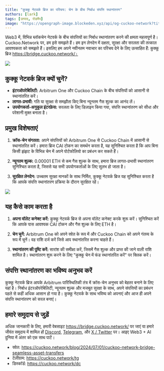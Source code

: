 ```yaml
---
title: "कुक्कू नेटवर्क ब्रिज का परिचय: चेन के बीच निर्बाध संपत्ति स्थानांतरण"
authors: [lark]
tags: [उत्पाद, रोडमैप]
image: "https://opengraph-image.blockeden.xyz/api/og-cuckoo-network?title=कुक्कू नेटवर्क ब्रिज का परिचय: चेन के बीच निर्बाध संपत्ति स्थानांतरण"
---
```


Web3 में, विभिन्न ब्लॉकचेन नेटवर्क के बीच संपत्तियों का निर्बाध स्थानांतरण करने की क्षमता महत्वपूर्ण है। Cuckoo.Network पर, हम इसे समझते हैं। हम इन लेनदेन में दक्षता, सुरक्षा और सरलता की तत्काल आवश्यकता को समझते हैं। इसलिए हम अपने नवीनतम नवाचार का परिचय देने के लिए उत्साहित हैं: कुक्कू ब्रिज https://bridge.cuckoo.network/।

![](https://cuckoo-network.b-cdn.net/cuckoo-network-bridge-seamless-asset-transfers.webp)

## कुक्कू नेटवर्क ब्रिज क्यों चुनें?

- **इंटरऑपरेबिलिटी:** Arbitrum One और Cuckoo Chain के बीच संपत्तियों को आसानी से स्थानांतरित करें।
- **लागत-प्रभावी:** गति या सुरक्षा से समझौता किए बिना न्यूनतम गैस शुल्क का आनंद लें।
- **उपयोगकर्ता-अनुकूल इंटरफ़ेस:** सरलता के लिए डिज़ाइन किया गया, संपत्ति स्थानांतरण को सीधा और परेशानी मुक्त बनाता है।

## प्रमुख विशेषताएं

1. **क्रॉस-चेन संगतता:** अपने संपत्तियों को Arbitrum One से Cuckoo Chain में आसानी से स्थानांतरित करें। हमारा ब्रिज CAI टोकन का समर्थन करता है, यह सुनिश्चित करता है कि आप बिना किसी झंझट के विभिन्न चेन में अपने पोर्टफोलियो का प्रबंधन कर सकते हैं।

2. **न्यूनतम शुल्क:** 0.00001 ETH से कम गैस शुल्क के साथ, हमारा ब्रिज लागत-प्रभावी स्थानांतरण सुनिश्चित करता है, जिससे यह सभी उपयोगकर्ताओं के लिए सुलभ हो जाता है।

3. **सुरक्षित लेनदेन:** उच्चतम सुरक्षा मानकों के साथ निर्मित, कुक्कू नेटवर्क ब्रिज यह सुनिश्चित करता है कि आपके संपत्ति स्थानांतरण प्रक्रिया के दौरान सुरक्षित रहें।

[![](https://cuckoo-network.b-cdn.net/cuckoo-bridge-screenshot.webp)](https://bridge.cuckoo.network/)

## यह कैसे काम करता है

1. **अपना वॉलेट कनेक्ट करें:** कुक्कू नेटवर्क ब्रिज से अपना वॉलेट कनेक्ट करके शुरू करें। सुनिश्चित करें कि आपके पास आवश्यक CAI टोकन और गैस शुल्क के लिए ETH है।

2. **चेन चुनें:** Arbitrum One को अपने स्रोत के रूप में और Cuckoo Chain को अपने गंतव्य के रूप में चुनें। वह राशि दर्ज करें जिसे आप स्थानांतरित करना चाहते हैं।

3. **स्थानांतरण की पुष्टि करें:** सारांश की समीक्षा करें, जिसमें गैस शुल्क और प्राप्त की जाने वाली राशि शामिल है। स्थानांतरण शुरू करने के लिए "कुक्कू चेन में फंड स्थानांतरित करें" पर क्लिक करें।

## संपत्ति स्थानांतरण का भविष्य अनुभव करें

कुक्कू नेटवर्क ब्रिज आपके Arbitrum पारिस्थितिकी तंत्र में क्रॉस-चेन अनुभव को बेहतर बनाने के लिए यहां है। निर्बाध इंटरऑपरेबिलिटी, न्यूनतम शुल्क और मजबूत सुरक्षा के साथ, अपने संपत्तियों का प्रबंधन पहले से कहीं अधिक आसान हो गया है। कुक्कू नेटवर्क के साथ भविष्य को अपनाएं और आज ही अपने संपत्ति स्थानांतरण को सरल बनाएं।

## हमारे समुदाय से जुड़ें

अधिक जानकारी के लिए, हमारी वेबसाइट https://bridge.cuckoo.network/ पर जाएं या हमारे जीवंत समुदाय में शामिल हों [Discord](https://cuckoo.network/dc), [Telegram](https://cuckoo.network/tg), और [X / Twitter](https://cuckoo.network/x) पर। आइए Web3 + AI दुनिया में अंतर को एक साथ पाटें।

- स्रोत: https://cuckoo.network/blog/2024/07/01/cuckoo-network-bridge-seamless-asset-transfers
- टेलीग्राम: https://cuckoo.network/tg
- डिस्कॉर्ड: https://cuckoo.network/dc
